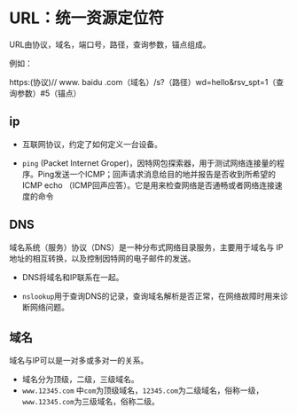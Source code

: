 # URL：统一资源定位符
URL由协议，域名，端口号，路径，查询参数，锚点组成。

例如：

https:(协议)// www. baidu .com（域名）/s?（路径）wd=hello&rsv_spt=1（查询参数）#5（锚点）

## ip
- 互联网协议，约定了如何定义一台设备。

- `ping` (Packet Internet Groper)，因特网包探索器，用于测试网络连接量的程序。Ping发送一个ICMP；回声请求消息给目的地并报告是否收到所希望的ICMP echo （ICMP回声应答）。它是用来检查网络是否通畅或者网络连接速度的命令

## DNS
域名系统（服务）协议（DNS）是一种分布式网络目录服务，主要用于域名与 IP 地址的相互转换，以及控制因特网的电子邮件的发送。

- DNS将域名和IP联系在一起。

- `nslookup`用于查询DNS的记录，查询域名解析是否正常，在网络故障时用来诊断网络问题。

## 域名
域名与IP可以是一对多或多对一的关系。
- 域名分为顶级，二级，三级域名。
- `www.12345.com` 中`com`为顶级域名，`12345.com`为二级域名，俗称一级，`www.12345.com`为三级域名，俗称二级。
  
